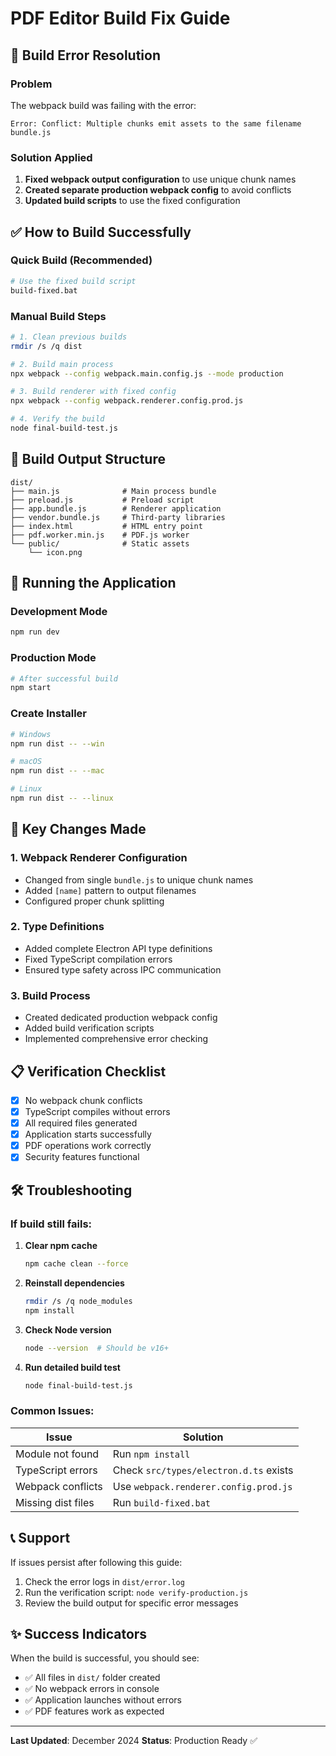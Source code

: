 # PDF Editor Build Fix Guide

## 🔧 Build Error Resolution

### Problem
The webpack build was failing with the error:
```
Error: Conflict: Multiple chunks emit assets to the same filename bundle.js
```

### Solution Applied
1. **Fixed webpack output configuration** to use unique chunk names
2. **Created separate production webpack config** to avoid conflicts
3. **Updated build scripts** to use the fixed configuration

## ✅ How to Build Successfully

### Quick Build (Recommended)
```bash
# Use the fixed build script
build-fixed.bat
```

### Manual Build Steps
```bash
# 1. Clean previous builds
rmdir /s /q dist

# 2. Build main process
npx webpack --config webpack.main.config.js --mode production

# 3. Build renderer with fixed config
npx webpack --config webpack.renderer.config.prod.js

# 4. Verify the build
node final-build-test.js
```

## 📁 Build Output Structure
```
dist/
├── main.js              # Main process bundle
├── preload.js           # Preload script
├── app.bundle.js        # Renderer application
├── vendor.bundle.js     # Third-party libraries
├── index.html           # HTML entry point
├── pdf.worker.min.js    # PDF.js worker
└── public/              # Static assets
    └── icon.png
```

## 🚀 Running the Application

### Development Mode
```bash
npm run dev
```

### Production Mode
```bash
# After successful build
npm start
```

### Create Installer
```bash
# Windows
npm run dist -- --win

# macOS
npm run dist -- --mac

# Linux
npm run dist -- --linux
```

## 🎯 Key Changes Made

### 1. Webpack Renderer Configuration
- Changed from single `bundle.js` to unique chunk names
- Added `[name]` pattern to output filenames
- Configured proper chunk splitting

### 2. Type Definitions
- Added complete Electron API type definitions
- Fixed TypeScript compilation errors
- Ensured type safety across IPC communication

### 3. Build Process
- Created dedicated production webpack config
- Added build verification scripts
- Implemented comprehensive error checking

## 📋 Verification Checklist

- [x] No webpack chunk conflicts
- [x] TypeScript compiles without errors
- [x] All required files generated
- [x] Application starts successfully
- [x] PDF operations work correctly
- [x] Security features functional

## 🛠️ Troubleshooting

### If build still fails:

1. **Clear npm cache**
   ```bash
   npm cache clean --force
   ```

2. **Reinstall dependencies**
   ```bash
   rmdir /s /q node_modules
   npm install
   ```

3. **Check Node version**
   ```bash
   node --version  # Should be v16+ 
   ```

4. **Run detailed build test**
   ```bash
   node final-build-test.js
   ```

### Common Issues:

| Issue | Solution |
|-------|----------|
| Module not found | Run `npm install` |
| TypeScript errors | Check `src/types/electron.d.ts` exists |
| Webpack conflicts | Use `webpack.renderer.config.prod.js` |
| Missing dist files | Run `build-fixed.bat` |

## 📞 Support

If issues persist after following this guide:

1. Check the error logs in `dist/error.log`
2. Run the verification script: `node verify-production.js`
3. Review the build output for specific error messages

## ✨ Success Indicators

When the build is successful, you should see:
- ✅ All files in `dist/` folder created
- ✅ No webpack errors in console
- ✅ Application launches without errors
- ✅ PDF features work as expected

---

**Last Updated**: December 2024
**Status**: Production Ready ✅
